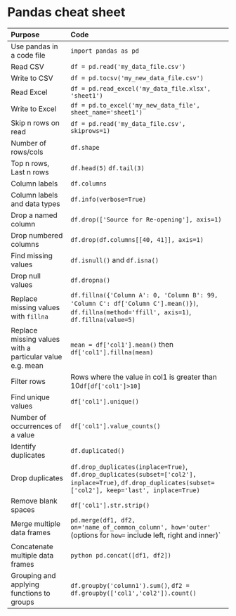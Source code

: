 # Pandas cheat sheet

| Purpose                                                  | Code                                                                                                                                                      |
|:---------------------------------------------------------|:----------------------------------------------------------------------------------------------------------------------------------------------------------|
| Use pandas in a code file                                | `import pandas as pd`                                                                                                                                     |
| Read CSV                                                 | `df = pd.read('my_data_file.csv')`                                                                                                                        |
| Write to CSV                                             | `df = pd.tocsv('my_new_data_file.csv')`                                                                                                                   |
| Read Excel                                               | `df = pd.read_excel('my_data_file.xlsx', 'sheet1')`                                                                                                       |
| Write to Excel                                           | `df = pd.to_excel('my_new_data_file', sheet_name='sheet1')`                                                                                               |
| Skip n rows on read                                      | `df = pd.read('my_data_file.csv', skiprows=1)`                                                                                                            | 
| Number of rows/cols                                      | `df.shape`                                                                                                                                                |
| Top n rows, Last n rows                                  | `df.head(5)` `df.tail(3)`                                                                                                                                 |
| Column labels                                            | `df.columns`                                                                                                                                              |
| Column labels and data types                             | `df.info(verbose=True)`                                                                                                                                   |
| Drop a named column                                      | `df.drop(['Source for Re-opening'], axis=1)`                                                                                                              |
| Drop numbered columns                                    | `df.drop(df.columns[[40, 41]], axis=1)`                                                                                                                   |
| Find missing values                                      | `df.isnull()` and `df.isna()`                                                                                                                             |
| Drop null values                                         | `df.dropna()`                                                                                                                                             |
| Replace missing values with `fillna`                     | `df.fillna({'Column A': 0, 'Column B': 99, 'Column C': df['Column C'].mean()})`, `df.fillna(method='ffill', axis=1)`, `df.fillna(value=5)`                |
| Replace missing values with a particular value e.g. mean | `mean = df['col1'].mean()` then `df['col1'].fillna(mean)`                                                                                                 |
| Filter rows                                              | Rows where the value in col1 is greater than 10`df[df['col1']>10]`                                                                                        |
| Find unique values                                       | `df['col1'].unique()`                                                                                                                                     |
| Number of occurrences of a value                         | `df['col1'].value_counts()`                                                                                                                               |
| Identify duplicates                                      | `df.duplicated()`                                                                                                                                         |
| Drop duplicates                                          | `df.drop_duplicates(inplace=True)`, `df.drop_duplicates(subset=['col2'], inplace=True)`, `df.drop_duplicates(subset=['col2'], keep='last', inplace=True)` |
| Remove blank spaces                                      | `df['col1'].str.strip()`                                                                                                                                  |
| Merge multiple data frames                               | `pd.merge(df1, df2, on='name_of_common_column', how='outer'` (options for `how=` include left, right and inner)`                                          |
| Concatenate multiple data frames                         | ```python pd.concat([df1, df2])```                                                                                                                        |
| Grouping and applying functions to groups                | `df.groupby('column1').sum()`, `df2 = df.groupby(['col1','col2']).count()`                                                                                |